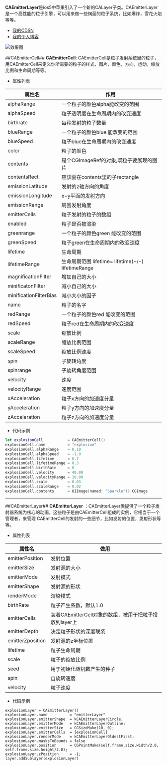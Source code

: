 **CAEmitterLayer**是ios5中苹果引入了一个新的CALayer子类。CAEmitterLayer是一个高性能的粒子引擎，可以用来做一些绚丽的粒子系统，比如爆炸，雪花火焰等等。

- [我的CDSN](http://blog.csdn.net/wang631106979/article/details/51258020)
- [我的个人博客](http://imwcl.com/2016/04/27/CALayer学习之CAEmitterLayer，粒子发射系统/#more)

![效果图][1]

##CAEmitterCell##
**CAEmitterCell**: CAEmitterCell是粒子发射系统里的粒子，用CAEmitterCell来定义你所需要的粒子的样式，图片，颜色，方向，运动，缩放比例和生命周期等等。

- 属性列表

| 属性名 | 作用 |
| ------ | ---- |
| alphaRange |  一个粒子的颜色alpha能改变的范围 |
| alphaSpeed | 粒子透明度在生命周期内的改变速度 |
| birthrate | 每秒发射的粒子数量 |
| blueRange | 一个粒子的颜色blue 能改变的范围 |
| blueSpeed | 粒子blue在生命周期内的改变速度 |
| color | 粒子的颜色 |
| contents | 是个CGImageRef的对象,既粒子要展现的图片 |
| contentsRect | 应该画在contents里的子rectangle |
| emissionLatitude | 发射的z轴方向的角度 |
| emissionLongitude | x-y平面的发射方向 |
| emissionRange | 周围发射角度 |
| emitterCells | 粒子发射的粒子的数组 |
| enabled | 粒子是否被渲染 |
| greenrange | 一个粒子的颜色green 能改变的范围 |
| greenSpeed | 粒子green在生命周期内的改变速度 |
|lifetime | 生命周期 |
| lifetimeRange | 生命周期范围 lifetime= lifetime(+/-) lifetimeRange
| magnificationFilter | 增加自己的大小 |
| minificatonFilter | 减小自己的大小 |
| minificationFilterBias | 减小大小的因子 |
|name | 粒子的名字 |
| redRange | 一个粒子的颜色red 能改变的范围 |
| redSpeed |  粒子red在生命周期内的改变速度 |
| scale | 缩放比例 |
| scaleRange | 缩放比例范围 |
|scaleSpeed | 缩放比例速度 |
|spin | 子旋转角度 | 
|spinrange | 子旋转角度范围 |
|velocity | 速度 |
|velocityRange | 速度范围 |
|xAcceleration | 粒子x方向的加速度分量 |
|yAcceleration | 粒子y方向的加速度分量 |
|zAcceleration | 粒子z方向的加速度分量 |

- 代码示例

```swift
let explosionCell           = CAEmitterCell()
explosionCell.name          = "explosion"
explosionCell.alphaRange    = 0.10
explosionCell.alphaSpeed    = -1.0
explosionCell.lifetime      = 0.7
explosionCell.lifetimeRange = 0.3
explosionCell.birthRate     = 0
explosionCell.velocity      = 40.00
explosionCell.velocityRange = 10.00
explosionCell.scale         = 0.03
explosionCell.scaleRange    = 0.02
explosionCell.contents      = UIImage(named: "Sparkle")?.CGImage
```
----------

##CAEmitterLayer##
**CAEmitterLayer** ：CAEmitterLayer类提供了一个粒子发射器系统为核心的动画。这些粒子是由CAEmitterCell组成的实例，它相当于一个管理者，来管理 CAEmitterCell的发射的一些细节，比如发射的位置，发射形状等等。

- 属性列表

| 属性名 | 做用 |
| -----  | ---- |
| emitterPosition | 发射位置 |
| emitterSize | 发射源的大小 |
| emitterMode | 发射模式  |
| emitterShape | 发射源的形状 |
| renderMode | 渲染模式 |
| birthRate | 粒子产生系数，默认1.0 |
| emitterCells | 装着CAEmitterCell对象的数组，被用于把粒子投放到layer上 |
| emitterDepth | 决定粒子形状的深度联系 |
| emitterZposition | 发射源的z坐标位置 |
| lifetime |粒子生命周期 |
| scale | 粒子的缩放比例 |
| seed | 用于初始化随机数产生的种子 |
| spin | 自旋转速度 |
|velocity | 粒子速度 |


- 代码示例

```
explosionLayer = CAEmitterLayer()
explosionLayer.name          = "emitterLayer"
explosionLayer.emitterShape  = kCAEmitterLayerCircle;
explosionLayer.emitterMode   = kCAEmitterLayerOutline;
explosionLayer.emitterSize   = CGSizeMake(10, 0);
explosionLayer.emitterCells  = [explosionCell]
explosionLayer.renderMode    = kCAEmitterLayerOldestFirst;
explosionLayer.masksToBounds = false
explosionLayer.position      = CGPointMake(self.frame.size.width/2.0, self.frame.size.height/2.0);
explosionLayer.zPosition     = -1;
layer.addSublayer(explosionLayer)
```

[1]: http://img.blog.csdn.net/20160426232735405
